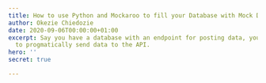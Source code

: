 ```yaml
---
title: How to use Python and Mockaroo to fill your Database with Mock Data
author: Okezie Chiedozie
date: 2020-09-06T00:00:00+01:00
excerpt: Say you have a database with an endpoint for posting data, you can use Python
  to progmatically send data to the API.
hero: ''
secret: true

---
```

